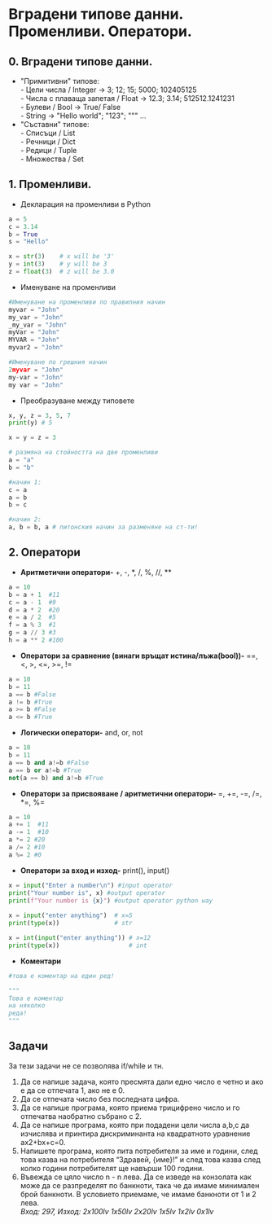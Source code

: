 Вградени типове данни. Променливи. Оператори.
==============================================================================

## 0. Вградени типове данни.

- "Примитивни" типове:<br>
      - Цели числа / Integer  ->  3; 12; 15; 5000; 102405125 <br>
      - Числа с плаваща запетая / Float  -> 12.3; 3.14; 512512.1241231 <br>
      - Булеви / Bool   ->  True/ False <br>
      - String -> "Hello world"; "123"; "\"" ...<br>
- "Съставни" типове: <br>
      - Списъци / List <br>
      - Речници / Dict <br>
      - Редици / Tuple <br>
      - Множества / Set


## 1. Променливи.

- Декларация на променливи в Python<br>
```python
a = 5
c = 3.14
b = True
s = "Hello"

x = str(3)    # x will be '3'
y = int(3)    # y will be 3
z = float(3)  # z will be 3.0
```
- Именуване на променливи <br>
```python
#Именуване на променливи по правилния начин
myvar = "John"
my_var = "John"
_my_var = "John"
myVar = "John"
MYVAR = "John"
myvar2 = "John"

#Именуване по грешния начин
2myvar = "John"
my-var = "John"
my var = "John"
```
- Преобразуване между типовете<br>
```python
x, y, z = 3, 5, 7
print(y) # 5

x = y = z = 3

# размяна на стойността на две променливи
a = "a"
b = "b"

#начин 1:
c = a
a = b
b = c

#начин 2:
a, b = b, a # питонския начин за разменяне на ст-ти!
```


## 2. Оператори

- **Аритметични оператори-** +, -, *, /, %, //, **<br>
```python
a = 10
b = a + 1  #11
c = a - 1  #9
d = a * 2  #20
e = a / 2  #5
f = a % 3  #1
g = a // 3 #3
h = a ** 2 #100
```
- **Оператори за сравнение (винаги връщат истина/лъжа(bool))-** ==, <, >, <=, >=, !=<br>
```python
a = 10
b = 11
a == b #False
a != b #True
a >= b #False
a <= b #True
```
- **Логически оператори-** and, or, not <br>
```python
a = 10
b = 11
a == b and a!=b #False
a == b or a!=b #True
not(a == b) and a!=b #True
```
- **Оператори за присвояване / аритметични оператори-** =, +=, -=, /=, *=, %= <br>
```python
a = 10
a += 1  #11
a -= 1  #10
a *= 2 #20
a /= 2 #10
a %= 2 #0
```
- **Оператори за вход и изход-** print(), input() <br>
```python
x = input("Enter a number\n") #input operator
print("Your number is", x) #output operator
print(f"Your number is {x}") #output operator python way
 
x = input("enter anything")  # x=5
print(type(x))               # str

x = int(input("enter anything")) # x=12
print(type(x))                   # int
```
- **Коментари**
```python
#това е коментар на един ред!

"""
Това е коментар
на няколко
реда!
"""
```


## Задачи
За тези задачи не се позволява if/while и тн.
1. Да се напише задача, която пресмята дали едно число е четно и ако е да се отпечата 1, ако не е 0.
2. Да се отпечата число без последната цифра.
3. Да се напише програма, която приeмa трицифрено число и го отпечатва наобратно събрано с 2.
4. Да се напише програма, която при подадени цели числа a,b,c да изчислява и принтира дискриминанта на квадратното уравнение ах2+bx+c=0.
5. Напишете програма, която пита потребителя за име и години, след това казва на потребителя “Здравей, {име}!” и след това казва след колко години потребителят ще навърши 100 години.
6. Въвежда се цяло число n - n лева. Да се изведе на конзолата как може да се разпределят по банкноти, така че да имаме минимален брой банкноти. В условието приемаме, че имаме банкноти от 1 и 2 лева.<br>
      *Вход: 297, Изход: 2x100lv 1x50lv 2x20lv 1x5lv 1x2lv 0x1lv*
